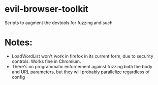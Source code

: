 # evil-browser-toolkit
Scripts to augment the devtools for fuzzing and such

# Notes:
 - LoadWordList won't work in firefox in its current form, due to security controls. Works fine in Chromium.
 - There's no programmatic enforcement against fuzzing both the body and URL parameters, but they will probably parallelize regardless of config
